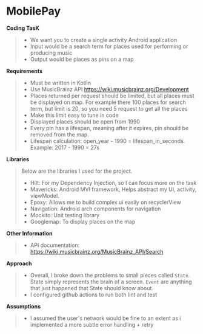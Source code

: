 # MobilePay
**Coding TasK**                                                                                                    
>- We want you to create a single activity Android application    
>- Input would be a search term for places used for performing or producing music  
>- Output would be places as pins on a map   

**Requirements**
>- Must be written in Kotlin   
>- Use MusicBrainz API https://wiki.musicbrainz.org/Development
>- Places returned per request should be limited, but all places must be displayed on map. For example there 100 places for search term, but limit is 20, so you need 5 request to get all the places 
>- Make this limit easy to tune in code    
>- Displayed places should be open from 1990  
>- Every pin has a lifespan, meaning after it expires, pin should be removed from the map. 
>- Lifespan calculation: open_year - 1990 = lifespan_in_seconds. Example: 2017 - 1990 = 27s   

**Libraries**
>Below are the libraries I used for the project.
>- Hilt: For my Dependency Injection, so I can focus more on the task
>- Mavericks: Android MVI framework, Helps abstract my UI, activity, viewModel.
>- Epoxy: Allows me to build complex ui easily on recyclerView
>- Navigation: Android arch components for navigation
>- Mockito: Unit testing library
>- Googlemap: To display places on the map 

**Other Information**
>- API documentation: https://wiki.musicbrainz.org/MusicBrainz_API/Search


**Approach**
>- Overall, I broke down the problems to small pieces called `State`. State simply represents the brain of a screen. `Event` are anything that just happened that State should know about.
>- I configured github actions to run both lint and test


**Assumptions**
>- I assumed the user's network would be fine to an extent as i implemented a more subtle error handling + retry
